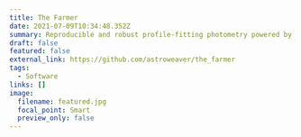 ```yaml
---
title: The Farmer
date: 2021-07-09T10:34:48.352Z
summary: Reproducible and robust profile-fitting photometry powered by The Tractor
draft: false
featured: false
external_link: https://github.com/astroweaver/the_farmer
tags:
  - Software
links: []
image:
  filename: featured.jpg
  focal_point: Smart
  preview_only: false
---
```

